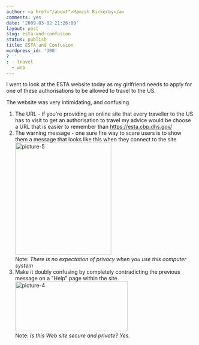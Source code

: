 ```yaml
---
author: <a href="/about">Hamish Rickerby</a>
comments: yes
date: '2009-03-02 21:26:00'
layout: post
slug: esta-and-confusion
status: publish
title: ESTA and Confusion
wordpress_id: '300'
? ''
: - travel
  - web
---
```


I went to look at the ESTA website today as my girlfriend needs to apply for one of these authorisations to be allowed to travel to the US.

The website was very intimidating, and confusing.
<ol>
	<li>The URL - if you're providing an online site that every traveller to the US has to visit to get an authorisation to travel my advice would be choose a URL that is easier to remember than <a href="https://esta.cbp.dhs.gov/">https://esta.cbp.dhs.gov/</a></li>
	<li>The warning message - one sure fire way to scare users is to show them a message that looks like this when they connect to the site<br/>
<a href="http://hamishrickerby.com/wp-content/uploads/2009/03/picture-5.png"><img src="http://hamishrickerby.com/wp-content/uploads/2009/03/picture-5-256x300.png" alt="picture-5" title="picture-5" width="256" height="300" class="alignnone size-medium wp-image-302" /></a><br/>Note: <em>There is no expectation of privacy when you use this computer system</em></li>
	<li>Make it doubly confusing by completely contradicting the previous message on a "Help" page within the site.<br/><a href="http://hamishrickerby.com/wp-content/uploads/2009/03/picture-4.png"><img src="http://hamishrickerby.com/wp-content/uploads/2009/03/picture-4-300x133.png" alt="picture-4" title="picture-4" width="300" height="133" class="alignnone size-medium wp-image-301" /></a><br/>Note: <em>Is this Web site secure and private?  Yes.</em></li>
</ol>